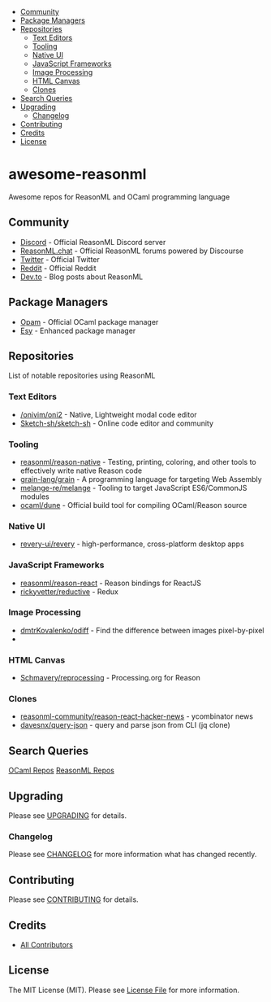 <!-- vscode-markdown-toc -->
* [Community](#Community)
* [Package Managers](#PackageManagers)
* [Repositories](#Repositories)
	* [Text Editors](#TextEditors)
	* [Tooling](#Tooling)
	* [Native UI](#NativeUI)
	* [JavaScript Frameworks](#JavaScriptFrameworks)
	* [Image Processing](#ImageProcessing)
	* [HTML Canvas](#HTMLCanvas)
	* [Clones](#Clones)
* [Search Queries](#SearchQueries)
* [Upgrading](#Upgrading)
	* [Changelog](#Changelog)
* [Contributing](#Contributing)
* [Credits](#Credits)
* [License](#License)

<!-- vscode-markdown-toc-config
	numbering=false
	autoSave=true
	/vscode-markdown-toc-config -->
<!-- /vscode-markdown-toc -->


# awesome-reasonml
Awesome repos for ReasonML and OCaml programming language

## <a name='Community'></a>Community
* [Discord](https://discord.gg/reasonml) - Official ReasonML Discord server
* [ReasonML.chat](https://reasonml.chat/) - Official ReasonML forums powered by Discourse
* [Twitter](https://twitter.com/reasonml) - Official Twitter
* [Reddit](https://www.reddit.com/r/reasonml/) - Official Reddit
* [Dev.to](https://dev.to/t/reason) - Blog posts about ReasonML

## <a name='PackageManagers'></a>Package Managers
* [Opam](https://opam.ocaml.org/) - Official OCaml package manager
* [Esy](https://esy.sh/) - Enhanced package manager

## <a name='Repositories'></a>Repositories
List of notable repositories using ReasonML

### <a name='TextEditors'></a>Text Editors
* [/onivim/oni2](https://github.com/onivim/oni2) - Native, Lightweight modal code editor
* [Sketch-sh/sketch-sh](https://github.com/Sketch-sh/sketch-sh) - Online code editor and community

### <a name='Tooling'></a>Tooling
* [reasonml/reason-native](https://github.com/reasonml/reason-native) - Testing, printing, coloring, and other tools to effectively write native Reason code
* [grain-lang/grain](https://github.com/grain-lang/grain) - A programming language for targeting Web Assembly
* [melange-re/melange](https://github.com/melange-re/melange) - Tooling to target JavaScript ES6/CommonJS modules
* [ocaml/dune](https://github.com/ocaml/dune) - Official build tool for compiling OCaml/Reason source

### <a name='NativeUI'></a>Native UI
* [revery-ui/revery](https://github.com/revery-ui/revery) - high-performance, cross-platform desktop apps

### <a name='JavaScriptFrameworks'></a>JavaScript Frameworks
* [reasonml/reason-react](https://github.com/reasonml/reason-react) - Reason bindings for ReactJS
* [rickyvetter/reductive](https://github.com/rickyvetter/reductive) - Redux

### <a name='ImageProcessing'></a>Image Processing
* [dmtrKovalenko/odiff](https://github.com/dmtrKovalenko/odiff) - Find the difference between images pixel-by-pixel
* 

### <a name='HTMLCanvas'></a>HTML Canvas
* [Schmavery/reprocessing](https://github.com/Schmavery/reprocessing) - Processing.org for Reason

### <a name='Clones'></a>Clones
* [reasonml-community/reason-react-hacker-news](https://github.com/reasonml-community/reason-react-hacker-news) - ycombinator news 
* [davesnx/query-json](https://github.com/davesnx/query-json) - query and parse json from CLI (jq clone)

## <a name='SearchQueries'></a>Search Queries
[OCaml Repos](https://github.com/search?q=stars%3A%3E5+path%3A**%2Fdune+language%3AOCaml&type=&ref=advsearch&s=stars&o=desc)
[ReasonML Repos](https://github.com/search?q=stars%3A%3E5+path%3A**%2Fesy.json%24++language%3AReason&type=&ref=advsearch&s=stars&o=desc)

## <a name='Upgrading'></a>Upgrading

Please see [UPGRADING](UPGRADING.md) for details.

### <a name='Changelog'></a>Changelog

Please see [CHANGELOG](CHANGELOG.md) for more information what has changed recently.

## <a name='Contributing'></a>Contributing

Please see [CONTRIBUTING](https://github.com/lavinium/.github/blob/main/CONTRIBUTING.md) for details.

## <a name='Credits'></a>Credits
- [All Contributors](../../contributors)

## <a name='License'></a>License

The MIT License (MIT). Please see [License File](LICENSE.md) for more information.

